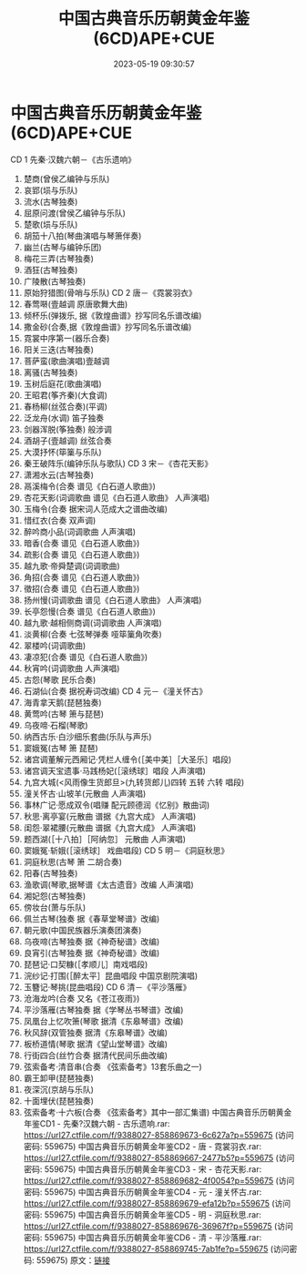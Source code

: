 ﻿---
title: 中国古典音乐历朝黄金年鉴(6CD)APE+CUE
date: 2023-05-19 09:30:57
categories: 古典音乐、新世纪、纯音雅乐
tags: 纯音雅乐
---
# 中国古典音乐历朝黄金年鉴(6CD)APE+CUE

CD 1 先秦·汉魏六朝－《古乐遗响》
01. 楚商(曾侯乙编钟与乐队)
02. 哀郢(埙与乐队)
03. 流水(古琴独奏)
04. 屈原问渡(曾侯乙编钟与乐队)
05. 楚歌(埙与乐队)
06. 胡笳十八拍(琴曲演唱与琴箫伴奏)
07. 幽兰(古琴与编钟乐团)
08. 梅花三弄(古琴独奏)
09. 酒狂(古琴独奏)
10. 广陵散(古琴独奏)
11. 原始狩猎图(骨哨与乐队)
CD 2 唐－《霓裳羽衣》
01. 春莺啭(壹越调
原唐歌舞大曲)
02. 倾杯乐(弹拨乐, 据《敦煌曲谱》抄写同名乐谱改编)
03. 撒金砂(合奏,据《敦煌曲谱》抄写同名乐谱改编)
04. 霓裳中序第一(器乐合奏)
05. 阳关三迭(古琴独奏)
06. 菩萨蛮(歌曲演唱)壹越调
07. 离骚(古琴独奏)
08. 玉树后庭花(歌曲演唱)
09. 王昭君(筝齐秦)(大食调)
10. 春杨柳(丝弦合奏)(平调)
11. 泛龙舟(水调) 笛子独奏
12. 剑器浑脱(筝独奏) 般涉调
13. 酒胡子(壹越调) 丝弦合奏
14. 大漠抒怀(筚篥与乐队)
15. 秦王破阵乐(编钟乐队与歌队)
CD 3 宋－《杏花天影》
01. 潇湘水云(古琴独奏)
02. 鬲溪梅令(合奏
谱见《白石道人歌曲》)
03. 杏花天影(词调歌曲
谱见《白石道人歌曲》
人声演唱)
04. 玉梅令(合奏
据宋词人范成大之谱曲改编)
05. 惜红衣(合奏
双声调)
06. 醉吟商小品(词调歌曲
人声演唱)
07. 暗香(合奏
谱见《白石道人歌曲》)
08. 疏影(合奏
谱见《白石道人歌曲》)
09. 越九歌·帝舜楚调(词调歌曲)
10. 角招(合奏
谱见《白石道人歌曲》)
11. 徵招(合奏
谱见《白石道人歌曲》)
12. 扬州慢(词调歌曲
谱见《白石道人歌曲》
人声演唱)
13. 长亭怨慢(合奏
谱见《白石道人歌曲》)
14. 越九歌·越相侧商调(词调歌曲
人声演唱)
15. 淡黄柳(合奏
七弦琴弹奏
哑筚篥角吹奏)
16. 翠楼吟(词调歌曲)
17. 凄凉犯(合奏
谱见《白石道人歌曲》)
18. 秋宵吟(词调歌曲
人声演唱)
19. 古怨(琴歌
民乐合奏)
20. 石湖仙(合奏
据祝寿词改编)
CD 4 元－《潼关怀古》
01. 海青拿天鹅(琵琶独奏)
02. 黄莺吟(古琴
箫与琵琶)
03. 乌夜啼·石榴(琴歌)
04. 纳西古乐·白沙细乐套曲(乐队与声乐)
05. 窦娥冤(古琴
箫
琵琶)
06. 诸宫调董解元西厢记·凭栏人缠令(［美中美］［大圣乐］唱段)
07. 诸宫调天宝遗事·马践杨妃(［滚绣球］唱段
人声演唱)
08. 九宫大城(<风雨像生货郎旦>(九转货郎儿)四转
五转
六转 唱段)
09. 潼关怀古·山坡羊(元散曲
人声演唱)
10. 事林广记·愿成双令(唱赚 配元顾德润《忆别》散曲词)
11. 秋思·离亭宴(元散曲
谱据《九宫大成》
人声演唱)
12. 闺怨·翠裙腰(元散曲
谱据《九宫大成》
人声演唱)
13. 题西湖(［十八拍］［阿纳忽］ 元散曲
人声演唱)
14. 窦娥冤·斩娥(［滚绣球］ 戏曲唱段)
CD 5 明－《洞庭秋思》
01. 洞庭秋思(古琴
箫
二胡合奏)
02. 阳春(古琴独奏)
03. 渔歌调(琴歌,据琴谱《太古遗音》改编
人声演唱)
04. 湘妃怨(古琴独奏)
05. 傍妆台(萧与乐队)
06. 佩兰古琴(独奏
据《春草堂琴谱》改编)
07. 朝元歌(中国民族器乐演奏团演奏)
08. 乌夜啼(古琴独奏
据《神奇秘谱》改编)
09. 良宵引(古琴独奏
据《神奇秘谱》改编)
10. 琵琶记·口契糠(［孝顺儿］南戏唱段)
11. 浣纱记·打围(［醉太平］昆曲唱段
中国京剧院演唱)
12. 玉簪记·琴挑(昆曲唱段)
CD 6 清－《平沙落雁》
01. 沧海龙吟(合奏
又名《苍江夜雨》)
02. 平沙落雁(古琴独奏
据《学琴丛书琴谱》改编)
03. 凤凰台上忆吹箫(琴歌
据清《东皋琴谱》改编)
04. 秋风辞(双管独奏
据清《东皋琴谱》改编)
05. 板桥道情(琴歌
据清《望山堂琴谱》改编)
06. 行街四合(丝竹合奏
据清代民间乐曲改编)
07. 弦索备考·清音串(合奏
《弦索备考》13套乐曲之一)
08. 霸王卸甲(琵琶独奏)
09. 夜深沉(京胡与乐队)
10. 十面埋伏(琵琶独奏)
11. 弦索备考·十六板(合奏
《弦索备考》其中一部汇集谱)
中国古典音乐历朝黄金年鉴CD1 - 先秦?汉魏六朝 - 古乐遗响.rar: https://url27.ctfile.com/f/9388027-858869673-6c627a?p=559675
(访问密码: 559675)
中国古典音乐历朝黄金年鉴CD2 - 唐 - 霓裳羽衣.rar: https://url27.ctfile.com/f/9388027-858869667-2477b5?p=559675
(访问密码: 559675)
中国古典音乐历朝黄金年鉴CD3 - 宋 - 杏花天影.rar: https://url27.ctfile.com/f/9388027-858869682-4f0054?p=559675
(访问密码: 559675)
中国古典音乐历朝黄金年鉴CD4 - 元 - 潼关怀古.rar: https://url27.ctfile.com/f/9388027-858869679-efa12b?p=559675
(访问密码: 559675)
中国古典音乐历朝黄金年鉴CD5 - 明 - 洞庭秋思.rar: https://url27.ctfile.com/f/9388027-858869676-36967f?p=559675
(访问密码: 559675)
中国古典音乐历朝黄金年鉴CD6 - 清 - 平沙落雁.rar: https://url27.ctfile.com/f/9388027-858869745-7ab1fe?p=559675
(访问密码: 559675)
原文：[链接](https://blog.sina.com.cn/s/blog_1647c7e76010311xs.html)